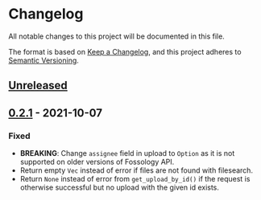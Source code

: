 <!--
SPDX-FileCopyrightText: 2021 HH Partners
 
SPDX-License-Identifier: MIT
 -->

# Changelog

All notable changes to this project will be documented in this file.

The format is based on [Keep a Changelog](https://keepachangelog.com/en/1.0.0/),
and this project adheres to [Semantic Versioning](https://semver.org/spec/v2.0.0.html).

## [Unreleased]

## [0.2.1] - 2021-10-07

### Fixed

- **BREAKING**: Change `assignee` field in upload to `Option` as it is not supported on older
  versions of Fossology API.
- Return empty `Vec` instead of error if files are not found with filesearch.
- Return `None` instead of error from `get_upload_by_id()` if the request is otherwise successful
  but no upload with the given id exists.

[unreleased]: https://github.com/doubleopen-project/fossology-rs/compare/v0.2.1...HEAD
[0.2.1]: https://github.com/doubleopen-project/fossology-rs/compare/v0.2.0...v0.2.1
